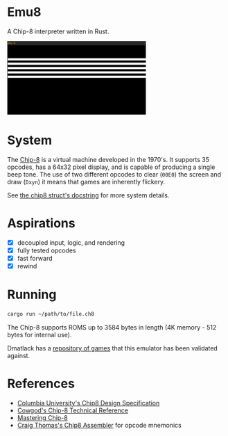 # Emu8
A Chip-8 interpreter written in Rust.

![demo gif](docs/demo.gif)

# System
The [Chip-8](https://en.wikipedia.org/wiki/CHIP-8) is a virtual machine developed in the 1970's.
It supports 35 opcodes, has a 64x32 pixel display, and is capable of producing a single beep tone.
The use of two different opcodes to clear (`00E0`) the screen and draw (`Dxyn`) it means that games are inherently flickery.

See [the chip8 struct's docstring](src/chip8.rs) for more system details.

# Aspirations
 - [x] decoupled input, logic, and rendering
 - [x] fully tested opcodes
 - [x] fast forward
 - [x] rewind

# Running
```bash
cargo run ~/path/to/file.ch8
```

The Chip-8 supports ROMS up to 3584 bytes in length (4K memory - 512 bytes for internal use).

Dmatlack has a [repository of games](https://github.com/dmatlack/chip8/tree/master/roms/games) that this emulator has been validated against.

# References
 - [Columbia University's Chip8 Design Specification](http://www.cs.columbia.edu/~sedwards/classes/2016/4840-spring/designs/Chip8.pdf)
 - [Cowgod's Chip-8 Technical Reference](http://devernay.free.fr/hacks/chip8/C8TECH10.HTM)
 - [Mastering Chip-8](http://mattmik.com/files/chip8/mastering/chip8.html)
 - [Craig Thomas's Chip8 Assembler](https://github.com/craigthomas/Chip8Assembler) for opcode mnemonics
